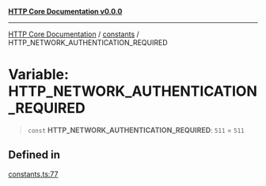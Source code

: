 [**HTTP Core Documentation v0.0.0**](../../README.md)

***

[HTTP Core Documentation](../../modules.md) / [constants](../README.md) / HTTP\_NETWORK\_AUTHENTICATION\_REQUIRED

# Variable: HTTP\_NETWORK\_AUTHENTICATION\_REQUIRED

> `const` **HTTP\_NETWORK\_AUTHENTICATION\_REQUIRED**: `511` = `511`

## Defined in

[constants.ts:77](https://github.com/stonemjs/http-core/blob/89981cacc9858cf786fba9df03b328b6b56a5b75/src/constants.ts#L77)
